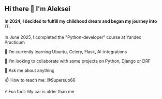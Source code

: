 ## Hi there 👋 I'm Aleksei


#### In 2024, I decided to fulfill my childhood dream and began my journey into IT.

In June 2025, I completed the "Python-developer" course at Yandex Practicum

<!--
**Supersup66/Supersup66** is a ✨ _special_ ✨ repository because its `README.md` (this file) appears on your GitHub profile.

Here are some ideas to get you started:

- 🔭 I’m currently working on ...
- 🌱 I’m currently learning ...
- 👯 I’m looking to collaborate on ...
- 🤔 I’m looking for help with ...
- 💬 Ask me about ...
- 📫 How to reach me: ...
- 😄 Pronouns: ...
- ⚡ Fun fact: ...
-->
🌱 I’m currently learning Ubuntu, Celery, Flask, AI-integrations

👯 I’m looking to collaborate with some projects on Python, Django or DRF

💬 Ask me about anything

📫 How to reach me: @Supersup66

⚡ Fun fact: My car is older than me

